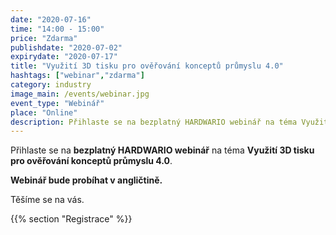 ```yaml
---
date: "2020-07-16"
time: "14:00 - 15:00"
price: "Zdarma"
publishdate: "2020-07-02"
expirydate: "2020-07-17"
title: "Využití 3D tisku pro ověřování konceptů průmyslu 4.0"
hashtags: ["webinar","zdarma"]
category: industry
image_main: /events/webinar.jpg
event_type: "Webinář"
place: "Online"
description: Přihlaste se na bezplatný HARDWARIO webinář na téma Využití 3D tisku pro ověřování konceptů průmyslu 4.0.
---
```


Přihlaste se na **bezplatný HARDWARIO webinář** na téma **Využití 3D tisku pro ověřování konceptů průmyslu 4.0**.

**Webinář bude probíhat v angličtině.**

Těšíme se na vás.

{{% section "Registrace" %}}

<script charset="utf-8" type="text/javascript" src="//js.hsforms.net/forms/shell.js"></script>
<script>
jQuery(window).scroll(function() {
if (!jQuery('.hbspt-form').length) {
hbspt.forms.create({
    portalId: "5453210",
    formId: "432c7684-bc02-474f-8530-670f6dba6da9"
});
}
});
</script>
